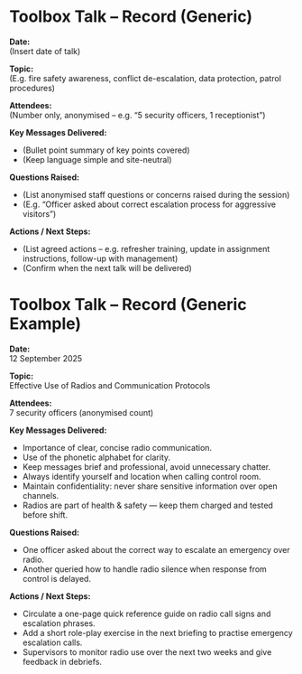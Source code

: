 # Toolbox Talk – Record (Generic)  



**Date:**  
(Insert date of talk)  

**Topic:**  
(E.g. fire safety awareness, conflict de-escalation, data protection, patrol procedures)  

**Attendees:**  
(Number only, anonymised – e.g. “5 security officers, 1 receptionist”)  

**Key Messages Delivered:**  
- (Bullet point summary of key points covered)  
- (Keep language simple and site-neutral)  

**Questions Raised:**  
- (List anonymised staff questions or concerns raised during the session)  
- (E.g. “Officer asked about correct escalation process for aggressive visitors”)  

**Actions / Next Steps:**  
- (List agreed actions – e.g. refresher training, update in assignment instructions, follow-up with management)  
- (Confirm when the next talk will be delivered)  





# Toolbox Talk – Record (Generic Example)  



**Date:**  
12 September 2025  

**Topic:**  
Effective Use of Radios and Communication Protocols  

**Attendees:**  
7 security officers (anonymised count)  

**Key Messages Delivered:**  
- Importance of clear, concise radio communication.  
- Use of the phonetic alphabet for clarity.  
- Keep messages brief and professional, avoid unnecessary chatter.  
- Always identify yourself and location when calling control room.  
- Maintain confidentiality: never share sensitive information over open channels.  
- Radios are part of health & safety — keep them charged and tested before shift.  

**Questions Raised:**  
- One officer asked about the correct way to escalate an emergency over radio.  
- Another queried how to handle radio silence when response from control is delayed.  

**Actions / Next Steps:**  
- Circulate a one-page quick reference guide on radio call signs and escalation phrases.  
- Add a short role-play exercise in the next briefing to practise emergency escalation calls.  
- Supervisors to monitor radio use over the next two weeks and give feedback in debriefs.  



